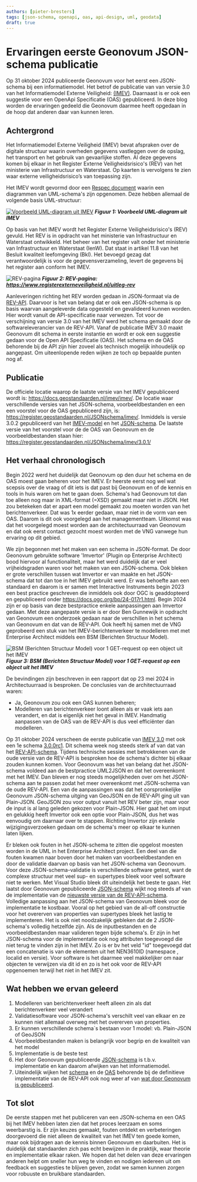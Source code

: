 ```yaml
---
authors: [pieter-bresters]
tags: [json-schema, openapi, oas, api-design, uml, geodata]
draft: true
---
```

# Ervaringen eerste Geonovum JSON-schema publicatie

Op 31 oktober 2024 publiceerde Geonovum voor het eerst een JSON-schema bij een informatiemodel. Het betrof de publicatie van van versie 3.0 van het Informatiemodel Externe Veiligheid: [(IMEV)](https://www.geonovum.nl/geo-standaarden/informatiemodel-externe-veiligheid). Daarnaast is er ook een suggestie voor een OpenApi Specificatie (OAS) gepubliceerd. In deze blog worden de ervaringen gedeeld die Geonovum daarmee heeft opgedaan in de hoop dat anderen daar van kunnen leren.

<!-- truncate -->

## Achtergrond

Het Informatiemodel Externe Veiligheid (IMEV) bevat afspraken over de digitale structuur waarin overheden gegevens vastleggen over de opslag, het transport en het gebruik van gevaarlijke stoffen. Al deze gegevens komen bij elkaar in het Register Externe Veiligheidsrisico's (REV) van het ministerie van Infrastructuur en Waterstaat. Op kaarten is vervolgens te zien waar externe veiligheidsrisico’s van toepassing zijn.

Het IMEV wordt gevormd door een [Respec document](https://docs.geostandaarden.nl/imev/imev/) waarin een diagrammen van UML-schema's zijn opgenomen. Deze hebben allemaal de volgende basis UML-structuur:  

[![Voorbeeld UML-diagram uit IMEV](img/imev-figuur1.png)](img/imev-figuur1.png)
***Figuur 1: Voorbeeld UML-diagram uit IMEV***

Op basis van het IMEV wordt het Register Externe Veiligheidsrisico's (REV) gevuld.
Het REV is in opdracht van het ministerie van Infrastructuur en Waterstaat ontwikkeld.
Het beheer van het register valt onder het ministerie van Infrastructuur en Waterstaat (IenW).
Dat staat in artikel 11.8 van het Besluit kwaliteit leefomgeving (Bkl).
Het bevoegd gezag dat verantwoordelijk is voor de gegevensverzameling, levert de gegevens bij het register aan conform het IMEV.

![REV-pagina](img/imev-figuur2.png)
***Figuur 2: REV-pagina: https://www.registerexterneveiligheid.nl/uitleg-rev***

Aanleveringen richting het REV worden gedaan in JSON-formaat via de [REV-API](https://rev-portaal.nl/oas/rev-v5-specification.yaml). Daarvoor is het van belang dat er ook een JSON-schema is op basis waarvan aangeleverde data opgesteld en gevalideerd kunnen worden. Hier wordt vanuit de API-specificatie naar verwezen. Tot voor de verschijning van versie 3.0 van het IMEV werd het schema gemaakt door de softwareleverancier van de REV-API. Vanaf de publicatie IMEV 3.0 maakt Geonovum dit schema in eerste instantie en wordt er ook een suggestie gedaan voor de Open API Specificatie (OAS). Het schema en de OAS behorende bij de API zijn hier zoveel als technisch mogelijk inhoudelijk op aangepast. Om uiteenlopende reden wijken ze toch op bepaalde punten nog af.

## Publicatie

De officiele locatie waarop de laatste versie van het IMEV gepubliceerd wordt is: https://docs.geostandaarden.nl/imev/imev/. De locatie waar verschillende versies van het JSON-schema, voorbeeldbestanden en een een voorstel voor de OAS gepubliceerd zijn, is: https://register.geostandaarden.nl/JSONschema/imev/. Inmiddels is versie 3.0.2 gepubliceerd van het [IMEV-model](https://docs.geostandaarden.nl/imev/imev/) en het [JSON-schema](https://register.geostandaarden.nl/JSONschema/imev/3.0.2/IMEV3.0.2_schema.JSON). De laatste versie van het voorstel voor de de OAS van Geonovum en de voorbeeldbestanden staan hier: https://register.geostandaarden.nl/JSONschema/imev/3.0.1/

## Het verhaal chronologisch

Begin 2022 werd het duidelijk dat Geonovum op den duur het schema en de OAS moest gaan beheren voor het IMEV. Er heerste eerst nog wel wat scepsis over de vraag of dit iets is dat past bij Geonovum en of de kennis en tools in huis waren om het te gaan doen. Schema's had Geonovum tot dan toe alleen nog maar in XML-format (=XSD) gemaakt maar niet in JSON. Het zou betekeken dat er apart een model gemaakt zou moeten worden van het berichtenverkeer. Dat was 1x eerder gedaan, maar niet in de vorm van een OAS. Daarom is dit ook voorgelegd aan het managementteam. Uitkomst was dat het voorgelegd moest worden aan de architectuurraad van Geonovum en dat ook eerst contact gezocht moest worden met de VNG vanwege hun ervaring op dit gebied.

We zijn begonnen met het maken van een schema in JSON-format. De door Geonovum gebruikte software 'Imvertor' (Plugin op Enterprise Architect) bood hiervoor al functionaliteit, maar het werd duidelijk dat er veel vrijheidsgraden waren voor het maken van een JSON-schema. Ook bleken er grote verschillen tussen wat Imvertor er van maakte en het JSON-schema dat tot dan toe in het IMEV gebruikt werd. Er was behoefte aan een standaard en daarom is er samen met Interactive Instruments begin 2023 een best practice geschreven die inmiddels ook door OGC is geaddopteerd en gepubliceerd onder https://docs.ogc.org/bp/24-017r1.html. Begin 2024 zijn er op basis van deze bestpractice enkele aanpassingen aan Imvertor gedaan. Met deze aangepaste versie is er door Ben Gunnewijk in opdracht van Geonovum een onderzoek gedaan naar de verschillen in het schema van Geonovum en dat van de REV-API. Ook heeft hij samen met de VNG geprobeerd een stuk van het IMEV-berichtenverkeer te modelleren met met Enterprise Architect middels een BSM (Berichten Structuur Model).  

<!-- <img width="500" height="434" alt="image" src="https://github.com/user-attachments/assets/23286807-58d4-41a4-95d4-93c23baa6da2" />   -->
![BSM (Berichten Structuur Model) voor 1 GET-request op een object uit het IMEV](img/imev-figuur3.png)
***Figuur 3: BSM (Berichten Structuur Model) voor 1 GET-request op een object uit het IMEV***  

De bevindingen zijn beschreven in een rapport dat op 23 mei 2024 in Architectuurraad is besproken. De conclusies van de architectuurraad waren:

- Ja, Geonovum zou ook een OAS kunnen beheren;
- Modelleren van berichtenverkeer loont alleen als er vaak iets aan verandert, en dat is eigenlijk niet het geval in IMEV. Handmatig aanpassen van de OAS van de REV-API is dus veel efficiënter dan modelleren.

Op 31 oktober 2024 verscheen de eerste publicatie van [IMEV 3.0](https://docs.geostandaarden.nl/imev/def-im-imev-20241031/) met ook een 1e schema [3.0.0rc1](https://register.geostandaarden.nl/JSONschema/imev/3.0.0rc/). Dit schema week nog steeds sterk af van dat van het [REV-API-schema](https://rev-portaal.nl/oas/imev20-schema.yaml). Tijdens technische sessies met betrokkenen van de oude versie van de REV-API is besproken hoe de schema's dichter bij elkaar zouden kunnen komen. Voor Geonovum was het van belang dat het JSON-schema voldeed aan de bestpractice UML2JSON en dat het overeenkomt met het IMEV. Dan bleven er nog steeds mogelijkheden over om het JSON-schema aan te passen zodat het meer overeenkomt met JSON-schema van de oude REV-API. Een van de aanpassingen was dat het oorspronkelijke Geonovum JSON-schema uitging van GeoJSON en de REV-API ging uit van Plain-JSON. GeoJSON zou voor output vanuit het REV beter zijn, maar voor de input is al lang geleden gekozen voor Plain-JSON. Hier gaat het om input en gelukkig heeft Imvertor ook een optie voor Plain-JSON, dus het was eenvoudig om daarnaar over te stappen. Richting Imvertor zijn enkele wijzigingsverzoeken gedaan om de schema's meer op elkaar te kunnen laten lijken.

Er bleken ook fouten in het JSON-schema te zitten die opgelost moesten worden in de UML in het Enterprise Architect project. Een deel van die fouten kwamen naar boven door het maken van voorbeeldbestanden en door de validatie daarvan op basis van het JSON-schema van Geonovum. Voor deze JSON-schema-validatie is verschillende software getest, want de complexe structuur met veel sup- en supertypes bleek voor veel software niet te werken. Met Visual Studio bleek dit uiteindelijk het beste te gaan. Het laatst door Geonovum gepubliceerde [JSON-schema](https://register.geostandaarden.nl/JSONschema/imev/3.0.2/IMEV3.0.2_schema.JSON) wijkt nog steeds af van de implementatie van de [nieuwste versie van de REV-API-schema](Ihttps://rev-portaal.nl/oas/imev30-schema.yaml). Volledige aanpassing aan het JSON-schema van Geonovum bleek voor de implementatie te kostbaar. Vooral op het gebied van de all-off constructie voor het overerven van properties van supertypes bleek het lastig te implementeren. Het is ook niet noodzakelijk gebleken dat de 2 JSON-schema's volledig hetzelfde zijn. Als de inputbestanden en de voorbeeldbestanden maar valideren tegen bijde schema's. Er zijn in het JSON-schema voor de implementatie ook nog attributen toegevoegd die niet terug te vinden zijn in het IMEV. Zo is er bv het veld "id" toegevoegd dat een concatenatie is van de elementen uit het NEN3610ID (namespace , localid en versie). Voor software is het daarmee veel makkelijker om naar objecten te verwijzen via dit id en zo is het ook voor de REV-API opgenoemen terwijl het niet in het IMEV zit.

## Wat hebben we ervan geleerd

1. Modelleren van berichtenverkeer heeft alleen zin als dat berichtenverkeer veel verandert
1. Validatiesoftware voor JSON-schema's verschilt veel van elkaar en ze kunnen niet allemaal overweg met het overerven van properties.
1. Er kunnen verschillende schema`s bestaan voor 1 model: vb. Plain-JSON of GeoJSON
1. Voorbeeldbestanden maken is belangrijk voor begrip en de kwaliteit van het model
1. Implementatie is de beste test
1. Het door Geonovum gepubliceerde [JSON-schema](https://register.geostandaarden.nl/JSONschema/imev/3.0.2/IMEV3.0.2_schema.JSON) is t.b.v. implementatie en kan daarom afwijken van het informatiemodel.
1. Uiteindelijk wijken het [schema](https://rev-portaal.nl/oas/imev30-schema.yaml) en de [OAS](https://rev-portaal.nl/oas/rev-v5-specification.yaml) behorende bij de definitieve implementatie van de REV-API ook nog weer af van [wat door Geonovum is gepubliceerd](https://register.geostandaarden.nl/jsonschema/imev/).

## Tot slot

De eerste stappen met het publiceren van een JSON-schema en een OAS bij het IMEV hebben laten zien dat het proces leerzaam en soms weerbarstig is. Er zijn keuzes gemaakt, fouten ontdekt en verbeteringen doorgevoerd die niet alleen de kwaliteit van het IMEV ten goede komen, maar ook bijdragen aan de kennis binnen Geonovum en daarbuiten. Het is duidelijk dat standaarden zich pas echt bewijzen in de praktijk, waar theorie en implementatie elkaar raken. We hopen dat het delen van deze ervaringen anderen helpt om sneller hun weg te vinden en nodigen iedereen uit om feedback en suggesties te blijven geven, zodat we samen kunnen zorgen voor robuuste en bruikbare standaarden.
